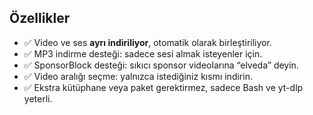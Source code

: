## Özellikler

- ✅ Video ve ses **ayrı indiriliyor**, otomatik olarak birleştiriliyor.
- ✅ MP3 indirme desteği: sadece sesi almak isteyenler için.
- ✅ SponsorBlock desteği: sıkıcı sponsor videolarına “elveda” deyin.
- ✅ Video aralığı seçme: yalnızca istediğiniz kısmı indirin.
- ✅ Ekstra kütüphane veya paket gerektirmez, sadece Bash ve yt-dlp yeterli.
